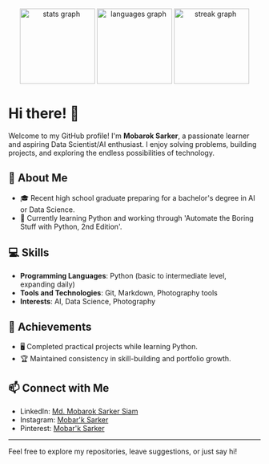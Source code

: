 ###
<div align="center">
  <img src="https://github-readme-stats.vercel.app/api?username=ms-siam&hide_title=false&hide_rank=false&show_icons=true&include_all_commits=true&count_private=true&disable_animations=false&theme=dracula&locale=en&hide_border=false&order=1" height="150" alt="stats graph"  />
  <img src="https://github-readme-stats.vercel.app/api/top-langs?username=ms-siam&locale=en&hide_title=false&layout=compact&card_width=320&langs_count=5&theme=dracula&hide_border=false&order=2" height="150" alt="languages graph"  />
  <img src="https://streak-stats.demolab.com?user=ms-siam&locale=en&mode=daily&theme=dracula&hide_border=false&border_radius=5&order=3" height="150" alt="streak graph"  />
</div>

###
# Hi there! 👋

Welcome to my GitHub profile! I'm **Mobarok Sarker**, a passionate learner and aspiring Data Scientist/AI enthusiast. I enjoy solving problems, building projects, and exploring the endless possibilities of technology.

## 🚀 About Me

- 🎓 Recent high school graduate preparing for a bachelor's degree in AI or Data Science.
- 📖 Currently learning Python and working through 'Automate the Boring Stuff with Python, 2nd Edition'.

## 💻 Skills

- **Programming Languages**: Python (basic to intermediate level, expanding daily)
- **Tools and Technologies**: Git, Markdown, Photography tools
- **Interests**: AI, Data Science, Photography

## 🌟 Achievements

- 🖥️ Completed practical projects while learning Python.
- 🏆 Maintained consistency in skill-building and portfolio growth.

## 📫 Connect with Me

- LinkedIn: [Md. Mobarok Sarker Siam](https://www.linkedin.com/in/md-mobarok-sarker-siam/)
- Instagram: [Mobar'k Sarker](https://instagram.com/buggymobar_k)
- Pinterest: [Mobar'k Sarker](https://pinterest.com/mobar_ksarker)

---

Feel free to explore my repositories, leave suggestions, or just say hi!


